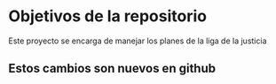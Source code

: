 # Objetivos de la repositorio

Este proyecto se encarga de manejar los planes de la liga de la justicia


## Estos cambios son nuevos en github

